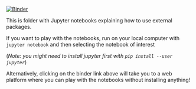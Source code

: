 [![Binder](https://mybinder.org/badge_logo.svg)](https://mybinder.org/v2/gh/logsdail/carmm/master?filepath=examples%2Fexternal%2Fnotebooks)

This is folder with Jupyter notebooks explaining how to use external packages.

If you want to play with the notebooks, run on your local computer with `jupyter notebook` and then selecting the notebook of interest 

(*Note: you might need to install jupyter first with `pip install --user jupyter`*)

Alternatively, clicking on the binder link above will take you to a web platform where you can play with the notebooks without installing anything!
